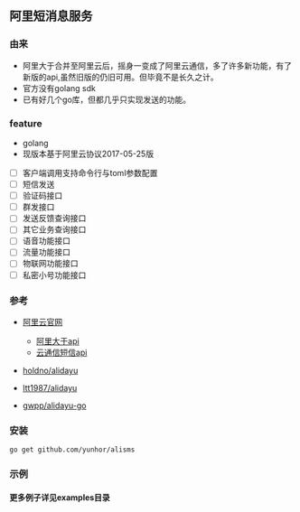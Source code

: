 ## 阿里短消息服务

### 由来

   - 阿里大于合并至阿里云后，摇身一变成了阿里云通信，多了许多新功能，有了新版的api,虽然旧版的仍旧可用。但毕竟不是长久之计。  
   - 官方没有golang sdk
   - 已有好几个go库，但都几乎只实现发送的功能。

### feature
   - golang
   - 现版本基于阿里云协议2017-05-25版
   - [ ] 客户端调用支持命令行与toml参数配置
   - [ ] 短信发送
   - [ ] 验证码接口   
   - [ ] 群发接口
   - [ ] 发送反馈查询接口
   - [ ] 其它业务查询接口
   - [ ] 语音功能接口
   - [ ] 流量功能接口
   - [ ] 物联网功能接口
   - [ ] 私密小号功能接口

### 参考
 
   - [阿里云官网](https://dayu.aliyun.com/?spm=a3142.10677814.0.0.23716ebcliNC2w)

     - [阿里大于api](http://open.taobao.com/doc2/apiDetail.htm?spm=0.0.0.0.bkKKhG&apiId=25450)
     - [云通信短信api](https://help.aliyun.com/document_detail/56189.html?spm=a2c4g.11186623.6.580.bDKh92)

   - [holdno/alidayu](https://github.com/holdno/alidayu)
   - [ltt1987/alidayu](https://github.com/ltt1987/alidayu)
   - [gwpp/alidayu-go](https://github.com/gwpp/alidayu-go)

### 安装

    go get github.com/yunhor/alisms

### 示例

#### 更多例子详见examples目录